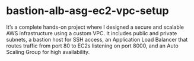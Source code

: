 # bastion-alb-asg-ec2-vpc-setup
It’s a complete hands-on project where I designed a secure and scalable AWS infrastructure using a custom VPC. It includes public and private subnets, a bastion host for SSH access, an Application Load Balancer that routes traffic from port 80 to EC2s listening on port 8000, and an Auto Scaling Group for high availability.
